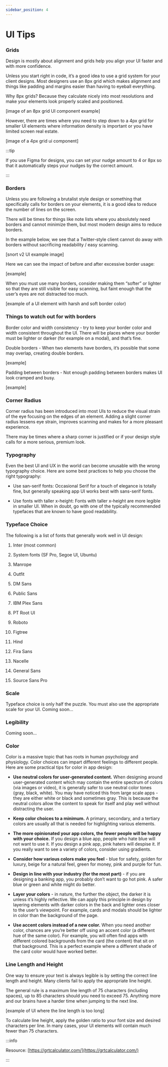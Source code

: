 ```yaml
---
sidebar_position: 4
---
```


# UI Tips

### Grids

Design is mostly about alignment and grids help you align your UI faster and with more confidence.

  

Unless you start right in code, it’s a good idea to use a grid system for your client designs. Most designers use an 8px grid which makes alignment and things like padding and margins easier than having to eyeball everything.

  

Why 8px grids? Because they calculate nicely into most resolutions and make your elements look properly scaled and positioned.

  

[image of an 8px grid UI component example]

  

However, there are times where you need to step down to a 4px grid for smaller UI elements where information density is important or you have limited screen real estate.

  

[image of a 4px grid ui component]

  

:::tip  

If you use Figma for designs, you can set your nudge amount to 4 or 8px so that it automatically steps your nudges by the correct amount.

:::

  

### Borders

Unless you are following a brutalist style design or something that specifically calls for borders on your elements, it is a good idea to reduce the number of lines on the screen.

  

There will be times for things like note lists where you absolutely need borders and cannot minimize them, but most modern design aims to reduce borders.

  

In the example below, we see that a Twitter-style client cannot do away with borders without sacrificing readability / easy scanning.

  

[snort v2 UI example image]

  

Here we can see the impact of before and after excessive border usage:

[example]

  

When you must use many borders, consider making them “softer” or lighter so that they are still visible for easy scanning, but faint enough that the user’s eyes are not distracted too much.

  

[example of a UI element with harsh and soft border color)

  

### Things to watch out for with borders

  

Border color and width consistency - try to keep your border color and width consistent throughout the UI. There will be places where your border must be lighter or darker (for example on a modal), and that’s fine.

  

Double borders - When two elements have borders, it’s possible that some may overlap, creating double borders.

[example]

  

Padding between borders - Not enough padding between borders makes UI look cramped and busy.

[example]

### Corner Radius

Corner radius has been introduced into most UIs to reduce the visual strain of the eye focusing on the edges of an element. Adding a slight corner radius lessens eye strain, improves scanning and makes for a more pleasant experience.

  

There may be times where a sharp corner is justified or if your design style calls for a more serious, premium look.

  

### Typography

Even the best UI and UX in the world can become unusable with the wrong typography choice. Here are some best practices to help you choose the right typography:


-   Use san-serif fonts: Occasional Serif for a touch of elegance is totally fine, but generally speaking app UI works best with sans-serif fonts.
    
-   Use fonts with taller x-height: Fonts with taller x-height are more legible in smaller UI. When in doubt, go with one of the typically recommended typefaces that are known to have good readability.
    

### Typeface Choice

  

The following is a list of fonts that generally work well in UI design:

  

1.  Inter (most common)
    
2.  System fonts (SF Pro, Segoe UI, Ubuntu)
    
3.  Manrope
    
4.  Outfit
    
5.  DM Sans
    
6.  Public Sans
    
7.  IBM Plex Sans
    
8.  PT Root UI
    
9.  Roboto
    
10.  Figtree
    
11.  Hind
    
12.  Fira Sans
    
13.  Nacelle
    
14.  General Sans
    
15.  Source Sans Pro
    

  

### Scale

  

Typeface choice is only half the puzzle. You must also use the appropriate scale for your UI. Coming soon...

  
  

### Legibility

  Coming soon...

### Color

Color is a massive topic that has roots in human psychology and physiology. Color choices can impart different feelings to different people. Here are some practical tips for color in app design:

  

-   **Use neutral colors for user-generated content.** When designing around user-generated content which may contain the entire spectrum of colors (via images or video), it is generally safer to use neutral color tones (gray, black, white). You may have noticed this from large scale apps - they are either white or black and sometimes gray. This is because the neutral colors allow the content to speak for itself and play well without distracting the user.
    
-   **Keep color choices to a minimum.** A primary, secondary, and a tertiary colors are usually all that is needed for highlighting various elements.
    
-   **The more opinionated your app colors, the fewer people will be happy with your choice.** If you design a blue app, people who hate blue will not want to use it. If you design a pink app, pink haters will despise it. If you really want to see a variety of colors, consider using gradients.
    
-   **Consider how various colors make you feel** - blue for safety, golden for luxury, beige for a natural feel, green for money, pink and purple for fun.
    
-   **Design in line with your industry (for the most part)** - if you are designing a banking app, you probably don’t want to go hot pink. A safer blue or green and white might do better.
    
-   **Layer your colors** - in nature, the further the object, the darker it is unless it’s highly reflective. We can apply this principle in design by layering elements with darker colors in the back and lighter ones closer to the user’s viewpoint. For example, cards and modals should be lighter in color than the background of the page.
    
-   **Use accent colors instead of a new color.** When you need another color, chances are you’re better off using an accent color (a different hue of the same color). For example, you will often find apps with different colored backgrounds from the card (the content) that sit on that background. This is a perfect example where a different shade of the card color would have worked better.
    
    

  

### Line Length and Height

  

One way to ensure your text is always legible is by setting the correct line length and height. Many clients fail to apply the appropriate line height.

  

The general rule is a maximum line length of 75 characters (including spaces), up to 85 characters should you need to exceed 75. Anything more and our brains have a harder time when jumping to the next line.

  

[example of UI where the line length is too long]

  

To calculate line height, apply the golden ratio to your font size and desired characters per line. In many cases, your UI elements will contain much fewer than 75 characters.

  
:::info

Resource: [https://grtcalculator.com/](https://grtcalculator.com/)

:::